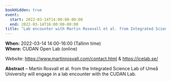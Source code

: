 ```yaml
---
bookHidden: true
event:
  start: 2022-03-14T14:00:00-00:00
  end: 2022-03-14T16:00:00-00:00
title: "Lab encounter with Martin Rosevall et al. from Integrated Science Lab, Umeå University, Sweden "
---
```


**When:** 2022-03-14 14:00-16:00 (Tallinn time)  
**Where:** CUDAN Open Lab (online)  
 
Website: https://www.martinrosvall.com/contact.html & https://icelab.se/  

<!--more-->
**Abstract** – Martin Rosvall et al. from the Integrated Science Lab of Umeå University will engage in a lab encounter with the CUDAN Lab. 
